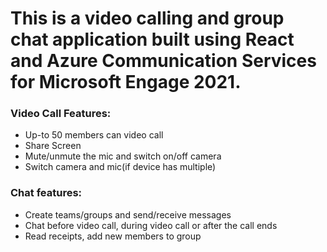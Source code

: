 # This is a video calling and group chat application built using React and Azure Communication Services for Microsoft Engage 2021. 
<h3>Video Call Features:</h3>
  <ul>
  <li>Up-to 50 members can video call</li>
  <li>Share Screen</li>
  <li>Mute/unmute the mic and switch on/off camera</li>
   <li>Switch camera and mic(if device has multiple)</li>
  </ul>
<h3>Chat features:</h3>
  <ul>
  <li>Create teams/groups and send/receive messages</li>
  <li>Chat before video call, during video call or after the call ends</li>
  <li>Read receipts, add new members to group</li>  
  </ul>


